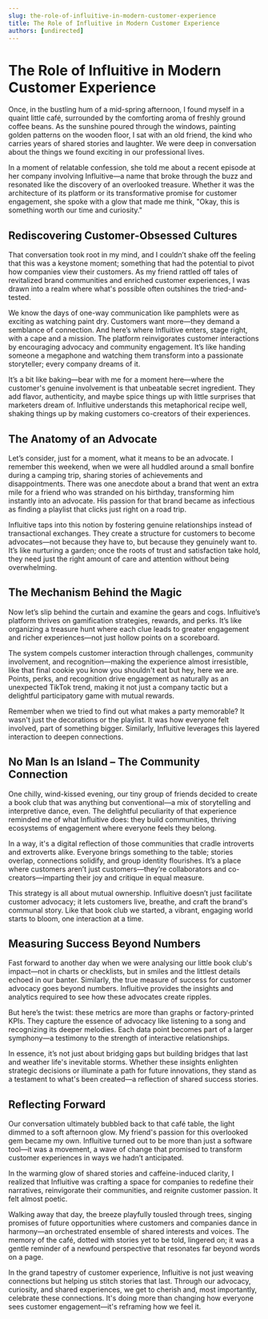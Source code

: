 ```yaml
---
slug: the-role-of-influitive-in-modern-customer-experience
title: The Role of Influitive in Modern Customer Experience
authors: [undirected]
---
```



# The Role of Influitive in Modern Customer Experience

Once, in the bustling hum of a mid-spring afternoon, I found myself in a quaint little café, surrounded by the comforting aroma of freshly ground coffee beans. As the sunshine poured through the windows, painting golden patterns on the wooden floor, I sat with an old friend, the kind who carries years of shared stories and laughter. We were deep in conversation about the things we found exciting in our professional lives. 

In a moment of relatable confession, she told me about a recent episode at her company involving Influitive—a name that broke through the buzz and resonated like the discovery of an overlooked treasure. Whether it was the architecture of its platform or its transformative promise for customer engagement, she spoke with a glow that made me think, "Okay, this is something worth our time and curiosity."

## Rediscovering Customer-Obsessed Cultures

That conversation took root in my mind, and I couldn’t shake off the feeling that this was a keystone moment; something that had the potential to pivot how companies view their customers. As my friend rattled off tales of revitalized brand communities and enriched customer experiences, I was drawn into a realm where what's possible often outshines the tried-and-tested.

We know the days of one-way communication like pamphlets were as exciting as watching paint dry. Customers want more—they demand a semblance of connection. And here’s where Influitive enters, stage right, with a cape and a mission. The platform reinvigorates customer interactions by encouraging advocacy and community engagement. It’s like handing someone a megaphone and watching them transform into a passionate storyteller; every company dreams of it.

It’s a bit like baking—bear with me for a moment here—where the customer's genuine involvement is that unbeatable secret ingredient. They add flavor, authenticity, and maybe spice things up with little surprises that marketers dream of. Influitive understands this metaphorical recipe well, shaking things up by making customers co-creators of their experiences.

## The Anatomy of an Advocate

Let’s consider, just for a moment, what it means to be an advocate. I remember this weekend, when we were all huddled around a small bonfire during a camping trip, sharing stories of achievements and disappointments. There was one anecdote about a brand that went an extra mile for a friend who was stranded on his birthday, transforming him instantly into an advocate. His passion for that brand became as infectious as finding a playlist that clicks just right on a road trip.

Influitive taps into this notion by fostering genuine relationships instead of transactional exchanges. They create a structure for customers to become advocates—not because they have to, but because they genuinely want to. It’s like nurturing a garden; once the roots of trust and satisfaction take hold, they need just the right amount of care and attention without being overwhelming.

## The Mechanism Behind the Magic

Now let’s slip behind the curtain and examine the gears and cogs. Influitive’s platform thrives on gamification strategies, rewards, and perks. It’s like organizing a treasure hunt where each clue leads to greater engagement and richer experiences—not just hollow points on a scoreboard.

The system compels customer interaction through challenges, community involvement, and recognition—making the experience almost irresistible, like that final cookie you know you shouldn't eat but hey, here we are. Points, perks, and recognition drive engagement as naturally as an unexpected TikTok trend, making it not just a company tactic but a delightful participatory game with mutual rewards.

Remember when we tried to find out what makes a party memorable? It wasn't just the decorations or the playlist. It was how everyone felt involved, part of something bigger. Similarly, Influitive leverages this layered interaction to deepen connections.

## No Man Is an Island – The Community Connection

One chilly, wind-kissed evening, our tiny group of friends decided to create a book club that was anything but conventional—a mix of storytelling and interpretive dance, even. The delightful peculiarity of that experience reminded me of what Influitive does: they build communities, thriving ecosystems of engagement where everyone feels they belong.

In a way, it's a digital reflection of those communities that cradle introverts and extroverts alike. Everyone brings something to the table; stories overlap, connections solidify, and group identity flourishes. It’s a place where customers aren’t just customers—they’re collaborators and co-creators—imparting their joy and critique in equal measure.

This strategy is all about mutual ownership. Influitive doesn’t just facilitate customer advocacy; it lets customers live, breathe, and craft the brand's communal story. Like that book club we started, a vibrant, engaging world starts to bloom, one interaction at a time.

## Measuring Success Beyond Numbers

Fast forward to another day when we were analysing our little book club's impact—not in charts or checklists, but in smiles and the littlest details echoed in our banter. Similarly, the true measure of success for customer advocacy goes beyond numbers. Influitive provides the insights and analytics required to see how these advocates create ripples.

But here’s the twist: these metrics are more than graphs or factory-printed KPIs. They capture the essence of advocacy like listening to a song and recognizing its deeper melodies. Each data point becomes part of a larger symphony—a testimony to the strength of interactive relationships.

In essence, it’s not just about bridging gaps but building bridges that last and weather life's inevitable storms. Whether these insights enlighten strategic decisions or illuminate a path for future innovations, they stand as a testament to what's been created—a reflection of shared success stories.

## Reflecting Forward

Our conversation ultimately bubbled back to that café table, the light dimmed to a soft afternoon glow. My friend's passion for this overlooked gem became my own. Influitive turned out to be more than just a software tool—it was a movement, a wave of change that promised to transform customer experiences in ways we hadn’t anticipated.

In the warming glow of shared stories and caffeine-induced clarity, I realized that Influitive was crafting a space for companies to redefine their narratives, reinvigorate their communities, and reignite customer passion. It felt almost poetic.

Walking away that day, the breeze playfully tousled through trees, singing promises of future opportunities where customers and companies dance in harmony—an orchestrated ensemble of shared interests and voices. The memory of the café, dotted with stories yet to be told, lingered on; it was a gentle reminder of a newfound perspective that resonates far beyond words on a page.

In the grand tapestry of customer experience, Influitive is not just weaving connections but helping us stitch stories that last. Through our advocacy, curiosity, and shared experiences, we get to cherish and, most importantly, celebrate these connections. It's doing more than changing how everyone sees customer engagement—it's reframing how we feel it.